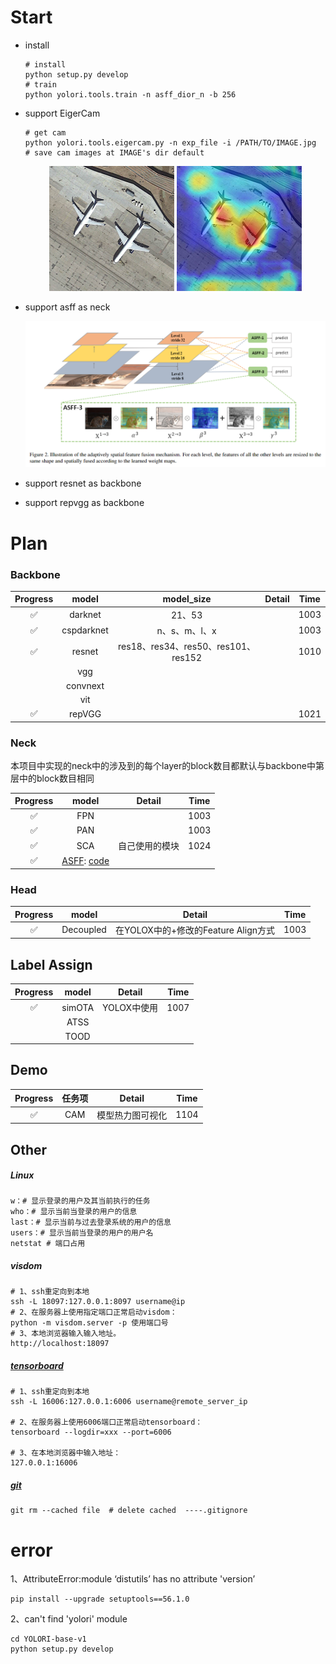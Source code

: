 # Start

- install

  ```shell
  # install
  python setup.py develop
  # train
  python yolori.tools.train -n asff_dior_n -b 256
  ```

- support EigerCam

  ```shell
  # get cam 
  python yolori.tools.eigercam.py -n exp_file -i /PATH/TO/IMAGE.jpg  
  # save cam images at IMAGE's dir default
  ```
  
  <center class="half">
      <img src="imgs/01799.jpg" style="zoom:25%;" />
      <img src="imgs/01799_EigenCam.jpg" style="zoom:25%;" />
  </center>
  
  


- support asff as neck

  <img src="README.assets/ASFF.png" style="zoom:75%;" />

- support resnet as backbone

- support repvgg as backbone

# Plan

### Backbone

| Progress |   model    |             model_size              | Detail | Time |
| :------: | :--------: | :---------------------------------: | :----: | :--: |
|    ✅     |  darknet   |               21、53                |        | 1003 |
|    ✅     | cspdarknet |            n、s、m、l、x            |        | 1003 |
|    ✅     |   resnet   | res18、res34、res50、res101、res152 |        | 1010 |
|          |    vgg     |                                     |        |      |
|          |  convnext  |                                     |        |      |
|          |    vit     |                                     |        |      |
|    ✅     |   repVGG   |                                     |        | 1021 |



### Neck

本项目中实现的neck中的涉及到的每个layer的block数目都默认与backbone中第层中的block数目相同

| Progress |                            model                             |     Detail     | Time |
| :------: | :----------------------------------------------------------: | :------------: | :--: |
|    ✅     |                             FPN                              |                | 1003 |
|    ✅     |                             PAN                              |                | 1003 |
|    ✅     |                             SCA                              | 自己使用的模块 | 1024 |
|    ✅     | [ASFF](https://click.endnote.com/viewer?doi=10.48550%2Farxiv.1911.09516&token=WzM0MDI0NjUsIjEwLjQ4NTUwL2FyeGl2LjE5MTEuMDk1MTYiXQ.abCZpFILssJmEMgwK2wYLBnvoBw): [code](https://blog.csdn.net/weixin_45679938/article/details/122354725) |                |      |

### Head

| Progress |   model   |               Detail                | Time |
| :------: | :-------: | :---------------------------------: | :--: |
|    ✅     | Decoupled | 在YOLOX中的+修改的Feature Align方式 | 1003 |

## Label Assign

| Progress | model  |   Detail    | Time |
| :------: | :----: | :---------: | :--: |
|    ✅     | simOTA | YOLOX中使用 | 1007 |
|          |  ATSS  |             |      |
|          |  TOOD  |             |      |

## Demo

| Progress | 任务项 |      Detail      | Time |
| :------: | :----: | :--------------: | :--: |
|    ✅     |  CAM   | 模型热力图可视化 | 1104 |





## Other

##### Linux

```shell
w：# 显示登录的用户及其当前执行的任务
who：# 显示当前当登录的用户的信息
last：# 显示当前与过去登录系统的用户的信息
users：# 显示当前当登录的用户的用户名
netstat # 端口占用
```

##### **visdom**

```shell
# 1、ssh重定向到本地
ssh -L 18097:127.0.0.1:8097 username@ip
# 2、在服务器上使用指定端口正常启动visdom：	
python -m visdom.server -p 使用端口号
# 3、本地浏览器输入输入地址。
http://localhost:18097
```

##### [tensorboard](https://blog.csdn.net/weixin_35653315/article/details/71327740)

```shell
# 1、ssh重定向到本地
ssh -L 16006:127.0.0.1:6006 username@remote_server_ip

# 2、在服务器上使用6006端口正常启动tensorboard：	
tensorboard --logdir=xxx --port=6006

# 3、在本地浏览器中输入地址：
127.0.0.1:16006
```

##### [git](https://www.jianshu.com/p/3c35c3ecca7b)

```shell
git rm --cached file  # delete cached  ----.gitignore
```



# error

1、AttributeError:module ‘distutils’ has no attribute 'version’

```shell
pip install --upgrade setuptools==56.1.0
```

2、can't find 'yolori' module

```shell
cd YOLORI-base-v1 
python setup.py develop
```

## 

